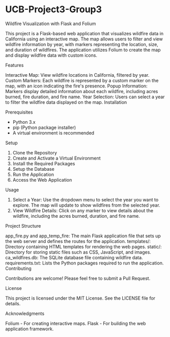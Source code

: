 # UCB-Project3-Group3

Wildfire Visualization with Flask and Folium

This project is a Flask-based web application that visualizes wildfire data in California using an interactive map. The map allows users to filter and view wildfire information by year, with markers representing the location, size, and duration of wildfires. The application utilizes Folium to create the map and display wildfire data with custom icons.

Features

Interactive Map: View wildfire locations in California, filtered by year.
Custom Markers: Each wildfire is represented by a custom marker on the map, with an icon indicating the fire's presence.
Popup Information: Markers display detailed information about each wildfire, including acres burned, fire duration, and fire name.
Year Selection: Users can select a year to filter the wildfire data displayed on the map.
Installation

Prerequisites
- Python 3.x
- pip (Python package installer)
- A virtual environment is recommended

Setup
1. Clone the Repository
2. Create and Activate a Virtual Environment
3. Install the Required Packages
4. Setup the Database
5. Run the Application
6. Access the Web Application

Usage
1. Select a Year: Use the dropdown menu to select the year you want to explore. The map will update to show wildfires from the selected year.
2. View Wildfire Details: Click on any marker to view details about the wildfire, including the acres burned, duration, and fire name.

Project Structure

app_fire.py and app_temp_fire: The main Flask application file that sets up the web server and defines the routes for the application.
templates/: Directory containing HTML templates for rendering the web pages.
static/: Directory for storing static files such as CSS, JavaScript, and images.
ca_wildfires.db: The SQLite database file containing wildfire data.
requirements.txt: Lists the Python packages required to run the application.
Contributing

Contributions are welcome! Please feel free to submit a Pull Request.

License

This project is licensed under the MIT License. See the LICENSE file for details.

Acknowledgments

Folium - For creating interactive maps.
Flask - For building the web application framework.
